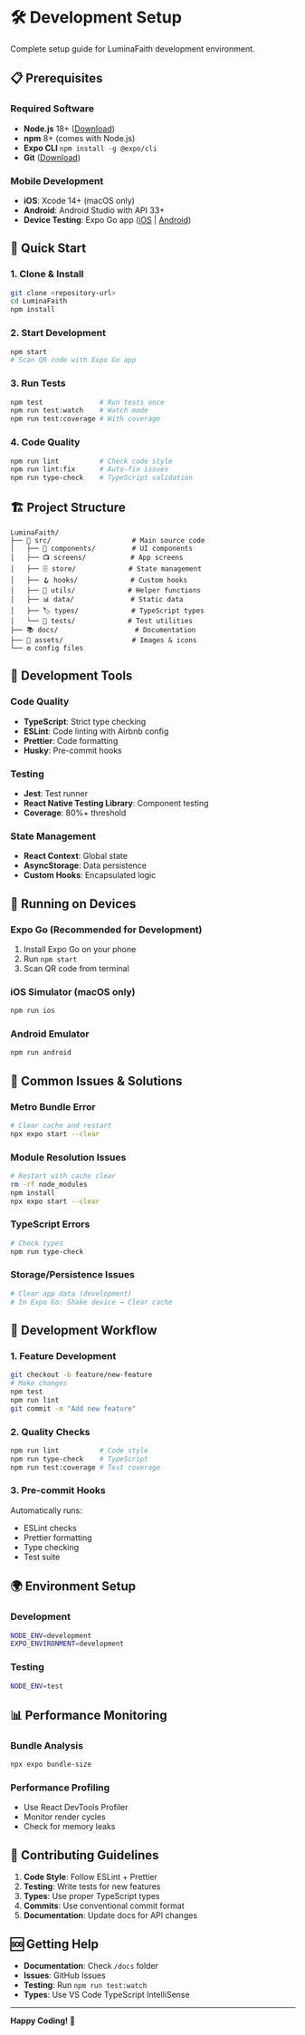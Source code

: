 # 🛠️ Development Setup

Complete setup guide for LuminaFaith development environment.

## 📋 Prerequisites

### Required Software
- **Node.js** 18+ ([Download](https://nodejs.org/))
- **npm** 8+ (comes with Node.js)
- **Expo CLI** `npm install -g @expo/cli`
- **Git** ([Download](https://git-scm.com/))

### Mobile Development
- **iOS**: Xcode 14+ (macOS only)
- **Android**: Android Studio with API 33+
- **Device Testing**: Expo Go app ([iOS](https://apps.apple.com/app/expo-go/id982107779) | [Android](https://play.google.com/store/apps/details?id=host.exp.exponent))

## 🚀 Quick Start

### 1. Clone & Install
```bash
git clone <repository-url>
cd LuminaFaith
npm install
```

### 2. Start Development
```bash
npm start
# Scan QR code with Expo Go app
```

### 3. Run Tests
```bash
npm test              # Run tests once
npm run test:watch    # Watch mode
npm run test:coverage # With coverage
```

### 4. Code Quality
```bash
npm run lint          # Check code style
npm run lint:fix      # Auto-fix issues
npm run type-check    # TypeScript validation
```

## 🏗️ Project Structure

```
LuminaFaith/
├── 📱 src/                    # Main source code
│   ├── 🧩 components/         # UI components
│   ├── 📺 screens/           # App screens
│   ├── 🗄️ store/             # State management
│   ├── 🪝 hooks/             # Custom hooks
│   ├── 🔧 utils/             # Helper functions
│   ├── 📊 data/              # Static data
│   ├── 🏷️ types/             # TypeScript types
│   └── 🧪 tests/             # Test utilities
├── 📚 docs/                   # Documentation
├── 🎨 assets/                 # Images & icons
└── ⚙️ config files
```

## 🔧 Development Tools

### Code Quality
- **TypeScript**: Strict type checking
- **ESLint**: Code linting with Airbnb config
- **Prettier**: Code formatting
- **Husky**: Pre-commit hooks

### Testing
- **Jest**: Test runner
- **React Native Testing Library**: Component testing
- **Coverage**: 80%+ threshold

### State Management
- **React Context**: Global state
- **AsyncStorage**: Data persistence
- **Custom Hooks**: Encapsulated logic

## 📱 Running on Devices

### Expo Go (Recommended for Development)
1. Install Expo Go on your phone
2. Run `npm start`
3. Scan QR code from terminal

### iOS Simulator (macOS only)
```bash
npm run ios
```

### Android Emulator
```bash
npm run android
```

## 🐛 Common Issues & Solutions

### Metro Bundle Error
```bash
# Clear cache and restart
npx expo start --clear
```

### Module Resolution Issues
```bash
# Restart with cache clear
rm -rf node_modules
npm install
npx expo start --clear
```

### TypeScript Errors
```bash
# Check types
npm run type-check
```

### Storage/Persistence Issues
```bash
# Clear app data (development)
# In Expo Go: Shake device → Clear cache
```

## 🔄 Development Workflow

### 1. Feature Development
```bash
git checkout -b feature/new-feature
# Make changes
npm test
npm run lint
git commit -m "Add new feature"
```

### 2. Quality Checks
```bash
npm run lint          # Code style
npm run type-check    # TypeScript
npm run test:coverage # Test coverage
```

### 3. Pre-commit Hooks
Automatically runs:
- ESLint checks
- Prettier formatting
- Type checking
- Test suite

## 🌍 Environment Setup

### Development
```bash
NODE_ENV=development
EXPO_ENVIRONMENT=development
```

### Testing
```bash
NODE_ENV=test
```

## 📊 Performance Monitoring

### Bundle Analysis
```bash
npx expo bundle-size
```

### Performance Profiling
- Use React DevTools Profiler
- Monitor render cycles
- Check for memory leaks

## 🤝 Contributing Guidelines

1. **Code Style**: Follow ESLint + Prettier
2. **Testing**: Write tests for new features
3. **Types**: Use proper TypeScript types
4. **Commits**: Use conventional commit format
5. **Documentation**: Update docs for API changes

## 🆘 Getting Help

- **Documentation**: Check `/docs` folder
- **Issues**: GitHub Issues
- **Testing**: Run `npm run test:watch`
- **Types**: Use VS Code TypeScript IntelliSense

---

**Happy Coding! 🙏**